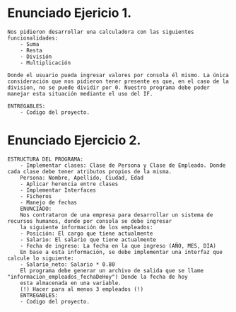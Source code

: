 # Enunciado Ejericio 1.

    Nos pidieron desarrollar una calculadora con las siguientes funcionalidades:
        - Suma
        - Resta 
        - División
        - Multiplicación

    Donde el usuario pueda ingresar valores por consola él mismo. La única consideración que nos pidieron tener presente es que, en el caso de la division, no se puede dividir por 0. Nuestro programa debe poder manejar esta situación mediante el uso del IF.
    
    ENTREGABLES: 
        - Codigo del proyecto.

# Enunciado Ejercicio 2.

    ESTRUCTURA DEL PROGRAMA:
        - Implementar clases: Clase de Persona y Clase de Empleado. Donde cada clase debe tener atributos propios de la misma.
        Persona: Nombre, Apellido, Ciudad, Edad
        - Aplicar herencia entre clases
        - Implementar Interfaces
        - Ficheros
        - Manejo de fechas
        ENUNCIADO:
        Nos contrataron de una empresa para desarrollar un sistema de recursos humanos, donde por consola se debe ingresar
        la siguiente información de los empleados:
        - Posición: El cargo que tiene actualmente
        - Salario: El salario que tiene actualmente
        - Fecha de ingreso: La fecha en la que ingreso (AÑO, MES, DIA)
        En base a esta información, se debe implementar una interfaz que calcule lo siguiente:
        - Salario_neto: Salario * 0.80
        El programa debe generar un archivo de salida que se llame "informacion_empleados_fechaDeHoy") Donde la fecha de hoy
        esta almacenada en una variable.
        (!) Hacer para al menos 3 empleados (!)
        ENTREGABLES:
        - Codigo del proyecto. 